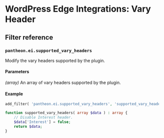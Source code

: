 # WordPress Edge Integrations: Vary Header

## Filter reference

### `pantheon.ei.supported_vary_headers`

Modify the vary headers supported by the plugin.

#### Parameters

_(array)_ An array of vary headers supported by the plugin.

#### Example

```php
add_filter( 'pantheon.ei.supported_vary_headers', 'supported_vary_headers' );

function supported_vary_headers( array $data ) : array {
	// Disable Interest header.
	$data['Interest'] = false;
	return $data;
}
```
